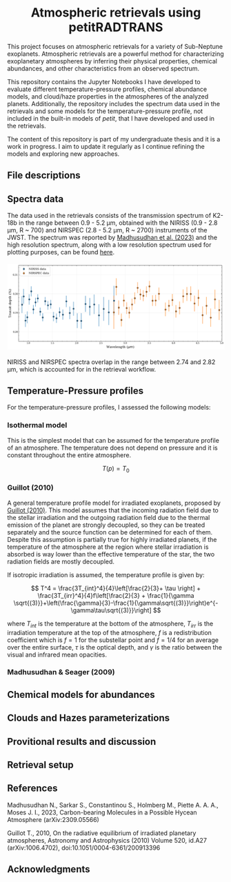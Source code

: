 <h1 align="center">Atmospheric retrievals using petitRADTRANS</h1>

<p>This project focuses on atmospheric retrievals for a variety of Sub-Neptune exoplanets. Atmospheric retrievals are a powerful method for characterizing exoplanetary atmospheres by inferring their physical properties, chemical abundances, and other characteristics from an observed spectrum.</p>

<p>This repository contains the Jupyter Notebooks I have developed to evaluate different temperature-pressure profiles, chemical abundance models, and cloud/haze properties in the atmospheres of the analyzed planets. Additionally, the repository includes the spectrum data used in the retrievals and some models for the temperature-pressure profile, not included in the built-in models of <em>petit</em>, that I have developed and used in the retrievals.</p>

<p>The content of this repository is part of my undergraduate thesis and it is a work in progress. I aim to update it regularly as I continue refining the models and exploring new approaches.</p>

<h2> File descriptions</h2>

<h2>Spectra data</h2>
The data used in the retrievals consists of the transmission spectrum of K2-18b in the range between 0.9 - 5.2 μm, obtained with the NIRISS (0.9 - 2.8 μm, R ~ 700) and NIRSPEC (2.8 - 5.2 μm, R ~ 2700) instruments of the JWST. 
The spectrum was reported by <a href="#madhu2023">Madhusudhan et al. (2023)</a> and the high resolution spectrum, along with a low resolution spectrum used for plotting purposes, can be found <a href="https://osf.io/36djh/">here</a>.
<div style="display: flex; justify-content: center; margin-top: 20px; margin-bottom: 20px;">
    <img src="./figures/low_res_spectra.png" alt="K2-18b spectrum" width="800">
</div>
NIRISS and NIRSPEC spectra overlap in the range between 2.74 and 2.82 μm, which is accounted for in the retrieval workflow.
<h2>Temperature-Pressure profiles</h2>
For the temperature-pressure profiles, I assessed the following models:
<h3>Isothermal model</h3>

This is the simplest model that can be assumed for the temperature profile of an atmosphere. The temperature does not depend on pressure and it is constant throughout the entire atmosphere.

$$
T(p) = T_0
$$

<h3>Guillot (2010)</h3>
A general temperature profile model for irradiated exoplanets, proposed by <a href="#guillot2010">Guillot (2010)</a>. This model assumes that
the incoming radiation field due to the stellar irradiation and the outgoing radiation field due to the thermal emission of the planet are strongly decoupled, so they can be treated separately and the source function can be determined for each of them. Despite this assumption is partially true for highly irradiated planets, if the temperature of the atmosphere at the region where stellar irradiation is absorbed is way lower than the effective temperature of the star, the two radiation fields are mostly decoupled.

If isotropic irradiation is assumed, the temperature profile is given by:

$$
T^4 = \frac{3T_{int}^4}{4}\left[\frac{2}{3}+ \tau \right] + \frac{3T_{irr}^4}{4}f\left[\frac{2}{3} + \frac{1}{\gamma \sqrt{(3)}}+\left(\frac{\gamma}{3}-\frac{1}{\gamma\sqrt{(3)}}\right)e^{-\gamma\tau\sqrt{(3)}}\right]
$$

where $T_{int}$ is the temperature at the bottom of the atmosphere, $T_{irr}$ is the irradiation temperature at the top of the atmosphere, $f$ is a redistribution coefficient which is $f=1$ for the substellar point and $f=1/4$ for an average over the entire surface, $\tau$ is the optical depth, and $\gamma$ is the ratio between the visual and infrared mean opacities.

<h3>Madhusudhan & Seager (2009)</h3>
<h2>Chemical models for abundances</h2>

<h2>Clouds and Hazes parameterizations</h2>

<h2>Provitional results and discussion</h2>

<h2>Retrieval setup</h2>

<h2>References</h2>
<span id="madhu2023">Madhusudhan N., Sarkar S., Constantinou S., Holmberg M., Piette A. A. A.,
Moses J. I., 2023, Carbon-bearing Molecules in a Possible Hycean Atmosphere (arXiv:2309.05566)</span>

<span id="guillot2010">Guillot T., 2010, On the radiative equilibrium of irradiated planetary atmospheres, Astronomy and Astrophysics (2010) Volume 520, id.A27 (arXiv:1006.4702), doi:10.1051/0004-6361/200913396</span>

<h2>Acknowledgments</h2>
